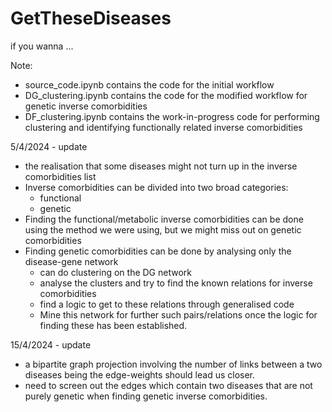# GetTheseDiseases

if you wanna ...

Note:
- source_code.ipynb contains the code for the initial workflow
- DG_clustering.ipynb contains the code for the modified workflow for genetic inverse comorbidities
- DF_clustering.ipynb contains the work-in-progress code for performing clustering and identifying functionally related inverse comorbidities
  
5/4/2024 - update

- the realisation that some diseases might not turn up in the inverse comorbidities list       
- Inverse comorbidities can be divided into two broad categories:        
    - functional
    - genetic
- Finding the functional/metabolic inverse comorbidities can be done using the method we were using, but we might miss out on genetic comorbidities
- Finding genetic comorbidities can be done by analysing only the disease-gene network
    - can do clustering on the DG network
    - analyse the clusters and try to find the known relations for inverse comorbidities
    - find a logic to get to these relations through generalised code
    - Mine this network for further such pairs/relations once the logic for finding these has been established.

15/4/2024 - update
- a bipartite graph projection involving the number of links between a two diseases being the edge-weights should lead us closer.     
- need to screen out the edges which contain two diseases that are not purely genetic when finding genetic inverse comorbidities.

   
  
